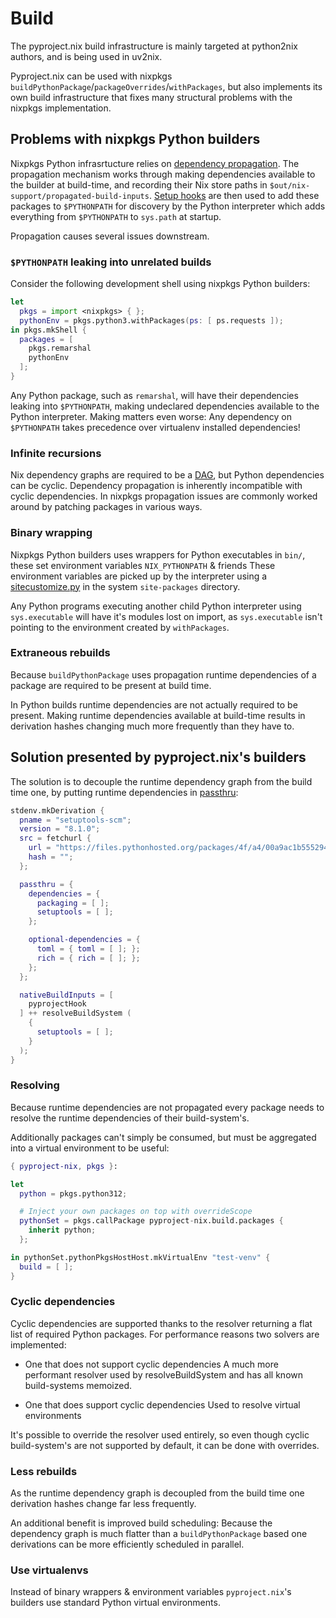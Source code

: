 # Build

<div class="warning">
The pyproject.nix build infrastructure is mainly targeted at python2nix authors, and is being used in uv2nix.
</div>

Pyproject.nix can be used with nixpkgs `buildPythonPackage`/`packageOverrides`/`withPackages`, but also implements its own build infrastructure that fixes many structural problems with the nixpkgs implementation.

## Problems with nixpkgs Python builders

Nixpkgs Python infrasrtucture relies on [dependency propagation](https://nixos.org/manual/nixpkgs/unstable/#ssec-stdenv-dependencies-propagated).
The propagation mechanism works through making dependencies available to the builder at build-time, and recording their Nix store paths in `$out/nix-support/propagated-build-inputs`.
[Setup hooks](https://nixos.org/manual/nixpkgs/unstable/#ssec-setup-hooks) are then used to add these packages to `$PYTHONPATH` for discovery by the Python interpreter which adds everything from `$PYTHONPATH` to `sys.path` at startup.

Propagation causes several issues downstream.

### `$PYTHONPATH` leaking into unrelated builds

Consider the following development shell using nixpkgs Python builders:
``` nix
let
  pkgs = import <nixpkgs> { };
  pythonEnv = pkgs.python3.withPackages(ps: [ ps.requests ]);
in pkgs.mkShell {
  packages = [
    pkgs.remarshal
    pythonEnv
  ];
}
```

Any Python package, such as `remarshal`, will have their dependencies leaking into `$PYTHONPATH`, making undeclared dependencies available to the Python interpreter.
Making matters even worse: Any dependency on `$PYTHONPATH` takes precedence over virtualenv installed dependencies!

### Infinite recursions

Nix dependency graphs are required to be a [DAG](https://en.wikipedia.org/wiki/Directed_acyclic_graph), but Python dependencies can be cyclic.
Dependency propagation is inherently incompatible with cyclic dependencies.
In nixpkgs propagation issues are commonly worked around by patching packages in various ways.

### Binary wrapping

Nixpkgs Python builders uses wrappers for Python executables in `bin/`, these set environment variables `NIX_PYTHONPATH` & friends
These environment variables are picked up by the interpreter using a [sitecustomize.py](https://docs.python.org/3/library/site.html#module-sitecustomize) in the system `site-packages` directory.

Any Python programs executing another child Python interpreter using `sys.executable` will have it's modules lost on import, as `sys.executable` isn't pointing to the environment created by `withPackages`.

### Extraneous rebuilds

Because `buildPythonPackage` uses propagation runtime dependencies of a package are required to be present at build time.

In Python builds runtime dependencies are not actually required to be present.
Making runtime dependencies available at build-time results in derivation hashes changing much more frequently than they have to.

## Solution presented by pyproject.nix's builders

The solution is to decouple the runtime dependency graph from the build time one, by putting runtime dependencies in [passthru](https://nixos.org/manual/nixpkgs/unstable/#chap-passthru):
``` nix
stdenv.mkDerivation {
  pname = "setuptools-scm";
  version = "8.1.0";
  src = fetchurl {
    url = "https://files.pythonhosted.org/packages/4f/a4/00a9ac1b555294710d4a68d2ce8dfdf39d72aa4d769a7395d05218d88a42/setuptools_scm-8.1.0.tar.gz";
    hash = "";
  };

  passthru = {
    dependencies = {
      packaging = [ ];
      setuptools = [ ];
    };

    optional-dependencies = {
      toml = { toml = [ ]; };
      rich = { rich = [ ]; };
    };
  };

  nativeBuildInputs = [
    pyprojectHook
  ] ++ resolveBuildSystem (
    {
      setuptools = [ ];
    }
  );
}
```

### Resolving

Because runtime dependencies are not propagated every package needs to resolve the runtime dependencies of their build-system's.

Additionally packages can't simply be consumed, but must be aggregated into a virtual environment to be useful:
``` nix
{ pyproject-nix, pkgs }:

let
  python = pkgs.python312;

  # Inject your own packages on top with overrideScope
  pythonSet = pkgs.callPackage pyproject-nix.build.packages {
    inherit python;
  };

in pythonSet.pythonPkgsHostHost.mkVirtualEnv "test-venv" {
  build = [ ];
}
```

### Cyclic dependencies

Cyclic dependencies are supported thanks to the resolver returning a flat list of required Python packages.
For performance reasons two solvers are implemented:

- One that does not support cyclic dependencies
  A much more performant resolver used by resolveBuildSystem and has all known build-systems memoized.

- One that does support cyclic dependencies
  Used to resolve virtual environments

It's possible to override the resolver used entirely, so even though cyclic build-system's are not supported by default, it can be done with overrides.

### Less rebuilds

As the runtime dependency graph is decoupled from the build time one derivation hashes change far less frequently.

An additional benefit is improved build scheduling:
Because the dependency graph is much flatter than a `buildPythonPackage` based one derivations can be more efficiently scheduled in parallel.

### Use virtualenvs

Instead of binary wrappers & environment variables `pyproject.nix`'s builders use standard Python virtual environments.

